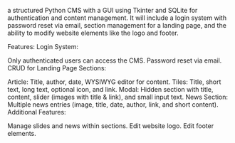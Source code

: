 a structured Python CMS with a GUI using Tkinter and SQLite for authentication and content management. It will include a login system with password reset via email, section management for a landing page, and the ability to modify website elements like the logo and footer.

Features:
Login System:

Only authenticated users can access the CMS.
Password reset via email.
CRUD for Landing Page Sections:

Article: Title, author, date, WYSIWYG editor for content.
Tiles: Title, short text, long text, optional icon, and link.
Modal: Hidden section with title, content, slider (images with title & link), and small input text.
News Section: Multiple news entries (image, title, date, author, link, and short content).
Additional Features:

Manage slides and news within sections.
Edit website logo.
Edit footer elements.   